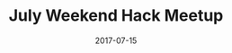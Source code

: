 ---
date:   2017-07-15
title:  "July Weekend Hack Meetup"
categories: event
link: https://www.meetup.com/Black-Code-Collective/events/240991350/
description: "10 AM Saturday July 15, 2017"
---
